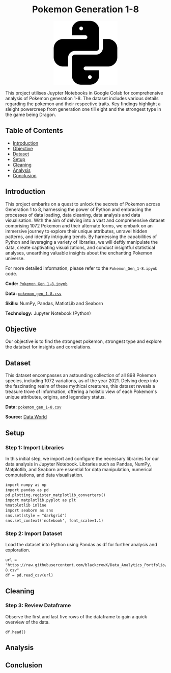 <h1 align="center">Pokemon Generation 1-8</h1>

<p align="center">
  <img width="200px" src="https://github.com/blackcrowX/blackcrowX.github.io/blob/main/images/icons/python.png?raw=true"/>
</p>

This project utilises Juypter Notebooks in Google Colab for comprehensive analysis of Pokemon generation 1-8. The dataset includes various details regarding the pokemon and their respective traits. Key findings highlight a sleight powercreep from generation one till eight and the strongest type in the game being Dragon.

## Table of Contents

- [Introduction](https://github.com/blackcrowX/Data_Analytics_Portfolio/blob/main/Project_III/README.md#Introduction)
- [Objective](https://github.com/blackcrowX/Data_Analytics_Portfolio/blob/main/Project_III/README.md#Objective)
- [Dataset](https://github.com/blackcrowX/Data_Analytics_Portfolio/blob/main/Project_III/README.md#Dataset)
- [Setup](https://github.com/blackcrowX/Data_Analytics_Portfolio/blob/main/Project_III/README.md#Setup)
- [Cleaning](https://github.com/blackcrowX/Data_Analytics_Portfolio/blob/main/Project_III/README.md#Cleaning)
- [Analysis](https://github.com/blackcrowX/Data_Analytics_Portfolio/blob/main/Project_III/README.md#Analysis)
- [Conclusion](https://github.com/blackcrowX/Data_Analytics_Portfolio/blob/main/Project_III/README.md#Conclusion)

## Introduction

This project embarks on a quest to unlock the secrets of Pokemon across Generation 1 to 8, harnessing the power of Python and embracing the processes of data loading, data cleaning, data analysis and data visualisation. With the aim of delving into a vast and comprehensive dataset comprising 1072 Pokemon and their alternate forms, we embark on an immersive journey to explore their unique attributes, unravel hidden patterns, and identify intriguing trends. By harnessing the capabilities of Python and leveraging a variety of libraries, we will deftly manipulate the data, create captivating visualizations, and conduct insightful statistical analyses, unearthing valuable insights about the enchanting Pokemon universe.

For more detailed information, please refer to the `Pokemon_Gen_1-8.ipynb` code.

**Code:** [`Pokemon_Gen_1-8.ipynb`](https://github.com/blackcrowX/Data_Analytics_Portfolio/blob/main/Project_III/Pokemon_Gen_1-8.ipynb)

**Data:** [`pokemon_gen_1-8.csv`](https://github.com/blackcrowX/Data_Analytics_Portfolio/blob/main/Project_III/pokemon_gen_1-8.csv)

**Skills:**  NumPy, Pandas, MatlotLib and Seaborn

**Technology:** Jupyter Notebook (Python)



## Objective

Our objective is to find the strongest pokemon, strongest type and explore the datatset for insights and correlations.

## Dataset

This dataset encompasses an astounding collection of all 898 Pokemon species, including 1072 variations, as of the year 2021. Delving deep into the fascinating realm of these mythical creatures, this dataset reveals a treasure trove of information, offering a holistic view of each Pokemon's unique attributes, origins, and legendary status. 

**Data:** [`pokemon_gen_1-8.csv`](https://github.com/owid/covid-19-data/blob/master/public/data/owid-covid-data.csv)

**Source:** [Data World](https://data.world/data-society/pokemon-with-stats)

## Setup

### Step 1: Import Libraries
In this initial step, we import and configure the necessary libraries for our data analysis in Jupyter Notebook. Libraries such as Pandas, NumPy, Matplotlib, and Seaborn are essential for data manipulation, numerical computations, and data visualisation.

```
import numpy as np
import pandas as pd
pd.plotting.register_matplotlib_converters()
import matplotlib.pyplot as plt
%matplotlib inline
import seaborn as sns
sns.set(style = "darkgrid")
sns.set_context('notebook', font_scale=1.1)
```

### Step 2: Import Dataset
Load the dataset into Python using Pandas as df for further analysis and exploration.

```
url = "https://raw.githubusercontent.com/blackcrowX/Data_Analytics_Portfolio/main/Project_III/pokemon_gen_1-8.csv"
df = pd.read_csv(url)
```

## Cleaning

### Step 3: Review Dataframe
Observe the first and last five rows of the dataframe to gain a quick overview of the data.

```
df.head()
```

## Analysis

## Conclusion
